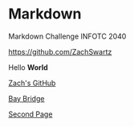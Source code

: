 # Markdown
Markdown Challenge INFOTC 2040

<https://github.com/ZachSwartz>

Hello **World**

[Zach's GitHub](https://github.com/ZachSwartz)

[Bay Bridge](hhttps://www.visitcalifornia.com/sites/default/files/styles/welcome_image/public/VC_LivingTheDream_SupportingContent_MylesMcGuinness_SFBayBridge9MQ_6836-2_1280X640_0.jpg)

[Second Page](second.md)


